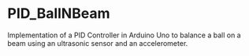 # PID_BallNBeam
Implementation of a PID Controller in Arduino Uno to balance a ball on a beam using an ultrasonic sensor and an accelerometer. 
